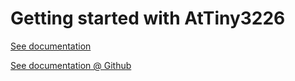 # Getting started with AtTiny3226

[See documentation](https://tinymega.nl/Projects/GettingStarted-AtTiny3226/StartingTiny3226.html)


[See documentation @ Github](htmlpreview.github.io//https://github.com/deKees687/Starting-with-AtTiny3226/blob/main/StartingTiny3226.html)

